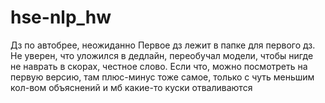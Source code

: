 # hse-nlp_hw
Дз по автобрее, неожиданно
Первое дз лежит в папке для первого дз. Не уверен, что уложился в дедлайн, переобучал модели, чтобы нигде не наврать в скорах, честное слово. Если что, можно посмотреть на первую версию, там плюс-минус тоже самое, только с чуть меньшим кол-вом объяснений и мб какие-то куски отваливаются

